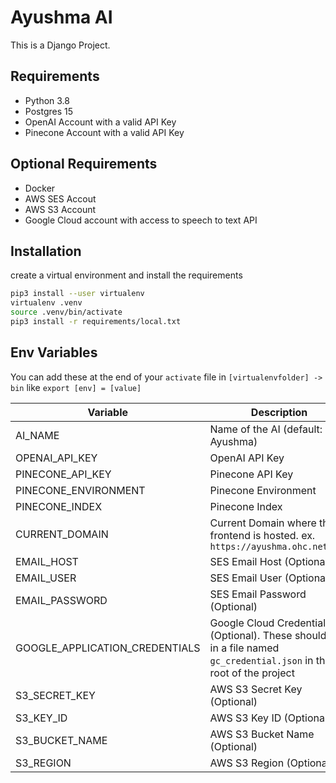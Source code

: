 # Ayushma AI

This is a Django Project.

## Requirements

- Python 3.8
- Postgres 15
- OpenAI Account with a valid API Key
- Pinecone Account with a valid API Key

## Optional Requirements

- Docker
- AWS SES Accout
- AWS S3 Account
- Google Cloud account with access to speech to text API

## Installation

create a virtual environment and install the requirements

```bash
pip3 install --user virtualenv
virtualenv .venv
source .venv/bin/activate
pip3 install -r requirements/local.txt
```

## Env Variables

You can add these at the end of your `activate` file in `[virtualenvfolder] -> bin` like `export [env] = [value]`

| Variable | Description
| --- | ---
| AI_NAME | Name of the AI (default: Ayushma)
| OPENAI_API_KEY | OpenAI API Key 
| PINECONE_API_KEY | Pinecone API Key 
| PINECONE_ENVIRONMENT | Pinecone Environment
| PINECONE_INDEX | Pinecone Index
| CURRENT_DOMAIN | Current Domain where the frontend is hosted. ex. `https://ayushma.ohc.network`
| EMAIL_HOST | SES Email Host (Optional)
| EMAIL_USER | SES Email User (Optional)
| EMAIL_PASSWORD | SES Email Password (Optional)
| GOOGLE_APPLICATION_CREDENTIALS | Google Cloud Credentials (Optional). These should be in a file named `gc_credential.json` in the root of the project
| S3_SECRET_KEY | AWS S3 Secret Key (Optional)
| S3_KEY_ID | AWS S3 Key ID (Optional)
| S3_BUCKET_NAME | AWS S3 Bucket Name (Optional)
| S3_REGION | AWS S3 Region (Optional)